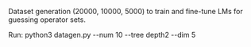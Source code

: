 Dataset generation (20000, 10000, 5000) to train and fine-tune LMs for guessing operator sets. 

Run: python3 datagen.py --num 10 --tree depth2 --dim 5